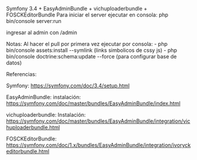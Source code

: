 Symfony 3.4 +  EasyAdminBundle + vichuploaderbundle + FOSCKEditorBundle
Para iniciar el server ejecutar en consola: php bin/console server:run

ingresar al admin con /admin

Notas: Al hacer el pull por primera vez ejecutar por consola: - php bin/console assets:install --symlink (links simbolicos de cssy js) - php bin/console doctrine:schema:update --force (para configurar base de datos)

Referencias:

Symfony: https://symfony.com/doc/3.4/setup.html

EasyAdminBundle: instalación: https://symfony.com/doc/master/bundles/EasyAdminBundle/index.html

vichuploaderbundle: Instalación: https://symfony.com/doc/master/bundles/EasyAdminBundle/integration/vichuploaderbundle.html

FOSCKEditorBundle: 
https://symfony.com/doc/1.x/bundles/EasyAdminBundle/integration/ivoryckeditorbundle.html